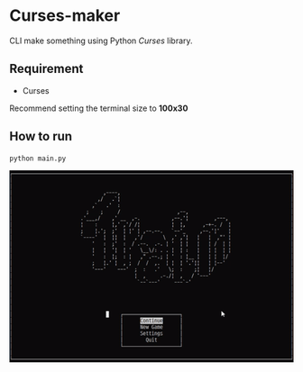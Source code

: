 # Curses-maker

CLI make something using Python *Curses* library.



## Requirement

- Curses



Recommend setting the terminal size to **100x30**





## How to run

```bash
python main.py
```





![result](result.gif)
